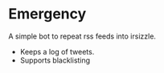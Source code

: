 Emergency
=========

A simple bot to repeat rss feeds into irsizzle.

* Keeps a log of tweets.
* Supports blacklisting
